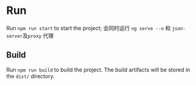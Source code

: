 # Run
Run `npm run start` to start the project; 
会同时运行 `ng serve --o` 和 `json-server`及`proxy` 代理

## Build

Run `npm run build` to build the project. The build artifacts will be stored in the `dist/` directory. 
